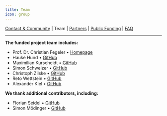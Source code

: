 ```yaml
---
title: Team
icon: group
---
```

 [Contact & Community](contact.md) | Team | [Partners](partners.md) | [Public Funding](public.md) | [FAQ](faq.md)

---

<B>The funded project team includes:</B>

- Prof. Dr. Christian Fegeler • [Homepage](https://www.hs-heilbronn.de/de/christian.fegeler)
- Hauke Hund • [GitHub](https://github.com/hhund)
- Maximilian Kurscheidt • [GitHub](https://github.com/MadMax93)
- Simon Schweizer • [GitHub](https://github.com/schwzr)
- Christoph Zilske • [GitHub](https://github.com/ZilskeC)
- Reto Wettstein • [GitHub](https://github.com/wetret)
- Alexander Kiel • [GitHub](https://github.com/alexanderkiel)



<B>We thank additional contributors, including:</B>
- Florian Seidel • [GitHub](https://github.com/FloSeidel)
- Simon Mödinger • [GitHub](https://github.com/simonmoedinger)
